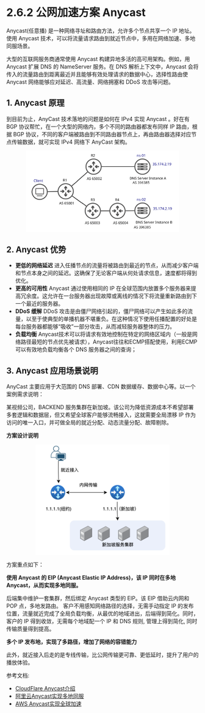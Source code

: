 # 2.6.2 公网加速方案 Anycast

Anycast(任意播) 是一种网络寻址和路由方法，允许多个节点共享一个 IP 地址。使用 Anycast 技术，可以将流量请求路由到就近节点中，多用在网络加速、多地同服场景。

大型的互联网服务商通常使用 Anycast 构建异地多活的高可用架构。例如，用 Anycast 扩展 DNS 的 NameServer 服务。在 DNS 解析上下文中，Anycast 会将传入的流量路由到距离最近并且能够有效处理请求的数据中心，选择性路由使 Anycast 网络能够应对延迟、高流量、网络拥塞和 DDoS 攻击等问题。

## 1. Anycast 原理

到目前为止，AnyCast 技术落地的问题是如何在 IPv4 实现 Anycast 。好在有 BGP 协议帮忙，在一个大型的网络内，多个不同的路由器都发布同样 IP 路由，根据 BGP 协议，不同的客户端被路由到不同路由器节点上，再由路由器选择对应节点传输数据，就可实现 IPv4 网络下 AnyCast 架构。

<div  align="center">
	<img src="../assets/same-anycast-IP.png" width = "400"  align=center />
</div>

## 2. Anycast 优势

- **更低的网络延迟** 进入任播节点的流量将被路由到最近的节点，从而减少客户端和节点本身之间的延迟。这确保了无论客户端从何处请求信息，速度都将得到优化。
- **更高的可用性** Anycast 通过使用相同的 IP 在全球范围内放置多个服务器来提高冗余度。这允许在一台服务器出现故障或离线的情况下将流量重新路由到下一个最近的服务器。
- **DDoS 缓解** DDoS 攻击是由僵尸网络引起的，僵尸网络可以产生如此多的流量，以至于使典型的单播机器不堪重负。在这种情况下使用任播配置的好处是每台服务器都能够“吸收”一部分攻击，从而减轻服务器整体的压力。
- **负载均衡** Anycast技术可以将请求有效地控制在特定的网络区域内（一般是网络路径最短的节点优先被请求），Anycast往往和ECMP搭配使用，利用ECMP可以有效地负载均衡各个 DNS 服务器之间的查询；


## 3. Anycast 应用场景说明

AnyCast 主要应用于大范围的 DNS 部署、CDN 数据缓存、数据中心等。以一个案例需求说明：

某视频公司，BACKEND 服务集群在新加坡。该公司为降低资源成本不希望部署多套逻辑和数据层，但又希望全球客户能够流畅接入，这就需要全局漂移 IP 作为访问的唯一入口，并可做全局的就近分配、动态流量分配、故障剔除。

**方案设计说明**

<div  align="center">
	<img src="../assets/anycast-app.png" width = "350"  align=center />
</div>

方案重点如下：

**使用 Anycast 的 EIP (Anycast Elastic IP Address)，该 IP 同时在多地 Anycast，从而实现多地同服。**

后端集中维护一套集群，然后绑定 Anycast 类型的 EIP。该 EIP 借助云内网和 POP 点，多地发路由。
客户不用感知网络路径的选择，无需手动指定 IP 的发布位置，流量就近完成了全局负载均衡，从最优的地域进出，后端得到简化。同时，客户的 IP 得到收敛，无需每个地域配一个 IP 和 DNS 规则, 管理上得到简化, 同时传输质量得到提高。

**多个 IP 发布地，实现了多路径，增加了网络的容错能力**

此外，就近接入后走的是专线传输，比公网传输更可靠、更低延时，提升了用户的播放体验。

参考文档: 
- [CloudFlare Anycast介绍](https://www.cloudflare.com/learning/cdn/glossary/anycast-network)
- [阿里云Anycast实现多地同服](https://www.alibabacloud.com/help/zh/anycast-eip/latest/169284)
- [AWS Anycast实现全球加速](https://aws.amazon.com/cn/blogs/china/use-aws-global-accelerator-global-visit)
